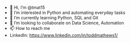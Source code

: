 - 👋 Hi, I’m @tmat15
- 👀 I’m interested in Python and automating everyday tasks 
- 🌱 I’m currently learning Python, SQL and Git
- 💞️ I’m looking to collaborate on Data Science, Automation
- 📫 How to reach me
-   LinkedIn: https://www.linkedin.com/in/toddmathews1/

<!---
tmat15/tmat15 is a ✨ special ✨ repository because its `README.md` (this file) appears on your GitHub profile.
You can click the Preview link to take a look at your changes.
--->
